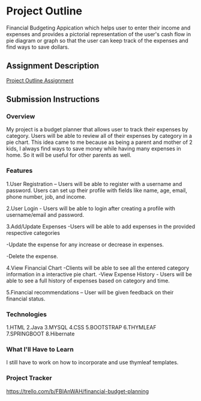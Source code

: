 # Project Outline
Financial Budgeting Appication which helps user to enter their income and expenses and provides a pictorial 
representation of the user's cash flow in pie diagram or graph so that the user can keep track of the expenses and find 
ways to save dollars. 



## Assignment Description
[Project Outline Assignment](https://education.launchcode.org/liftoff/modules/assignments/project-outline)

## Submission Instructions

### Overview
My project is a budget planner that allows user to track their expenses by category. 
Users will be able to review all of their expenses by category in a pie chart.
This idea came to me because as being a parent and mother of 2 kids, I always find ways to save money while having many 
expenses in home. So it will be useful for other parents as well.
### Features
1.User Registration – Users will be able to register with a username and password. Users can set up their profile with 
fields like name, age, email, phone number, job, and income.

2.User Login - Users will be able to login after creating a profile with username/email and password.

3.Add/Update Expenses
-Users will be able to add expenses in the provided respective categories

-Update the expense for any increase or decrease in expenses.

-Delete the expense.

4.View Financial Chart
-Clients will be able to see all the entered category information in a interactive pie chart.
-View Expense History - Users will be able to see a full history of expenses based on category and time.

5.Financial recommendations – User will be given feedback on their financial status.
 
### Technologies

1.HTML
2.Java
3.MYSQL
4.CSS
5.BOOTSTRAP
6.THYMLEAF 
7.SPRINGBOOT
8.Hibernate
### What I'll Have to Learn
I still have to work on how to incorporate and use thymleaf templates.
### Project Tracker
https://trello.com/b/FBIAnWAH/financial-budget-planning
